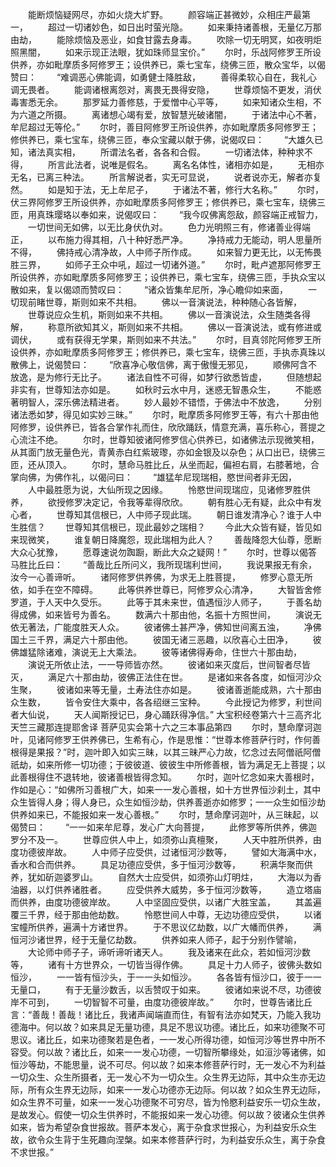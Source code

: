 <!-- { "loadSidebar": true } -->
　　能断烦恼疑网尽，亦如火烧大圹野。
　　颜容端正甚微妙，众相庄严最第一，
　　超过一切诸妙色，如日出时萤光隐。
　　如来秉持诸善根，无量亿万那由劫，
　　能除烦恼及恶业，如食甘露去身毒。
　　吹除一切无明冥，如夜明炬照黑闇，
　　如来示现正法眼，犹如珠师显宝价。”
　　尔时，乐战阿修罗王所设供养，亦如毗摩质多阿修罗王；设供养已，乘七宝车，绕佛三匝，散众宝华，以偈赞曰：
　　“难调恶心佛能调，如勇健士降胜敌，
　　善得柔软心自在，我礼心调无畏者。
　　能调诸根离怨对，离畏无畏得安隐，
　　世尊烦恼不更发，消伏毒害悉无余。
　　那罗延力善修慈，于爱憎中心平等，
　　如来知诸众生相，不为六道之所摄。
　　离诸想心竭有爱，放智慧光破诸闇，
　　于诸法中心不著，牟尼超过无等伦。”
　　尔时，善目阿修罗王所设供养，亦如毗摩质多阿修罗王；修供养已，乘七宝车，绕佛三匝，奉众宝藏以献于佛，说偈叹曰：
　　“大雄久已知，诸法真实相，
　　所谓法名者，各各和合假。
　　一切诸法体，种种求不得，
　　所言此法者，说唯是假名。
　　离名名体性，诸相亦如是，
　　无相亦无名，已离三种法。
　　所言解说者，实无可显说，
　　说者说亦无，解者亦复然。
　　如是知于法，无上牟尼子，
　　于诸法不著，修行大名称。”
　　尔时，伏三界阿修罗王所设供养，亦如毗摩质多阿修罗王；修供养已，乘七宝车，绕佛三匝，用真珠璎珞以奉如来，说偈叹曰：
　　“我今叹佛离怨敌，颜容端正戒智力，
　　一切世间无如佛，以无比身伏仇对。
　　色力光明照三有，修诸善业得端正，
　　以布施力得其相，八十种好悉严净。
　　净持戒力无能动，明人思量所不得，
　　佛持戒心清净故，人中师子所作成。
　　如来智力更无比，以无怖畏胜三界，
　　如师子王众中吼，超过一切诸外道。”
　　尔时，毗卢遮那阿修罗王所设供养，亦如毗摩质多阿修罗王；设供养已，乘七宝车，绕佛三匝，手执众宝以散如来，复以偈颂而赞叹曰：
　　“诸众皆集牟尼所，净心瞻仰如来面，
　　一切现前睹世尊，斯则如来不共相。
　　佛以一音演说法，种种随心各皆解，
　　世尊说应众生机，斯则如来不共相。
　　佛以一音演说法，众生随类各得解，
　　称意所欲知其义，斯则如来不共相。
　　佛以一音演说法，或有修进或调伏，
　　或有获得无学果，斯则如来不共法。”
　　尔时，目真邻陀阿修罗王所设供养，亦如毗摩质多阿修罗王；修供养已，乘七宝车，绕佛三匝，手执赤真珠以散佛上，说偈赞曰：
　　“欣喜净心敬信佛，离于傲慢无邪见，
　　顺佛阿含不放逸，是为修行无比子。
　　诸法自性不可得，如梦行欲悉皆虚，
　　但随想起非实有，世尊知法亦如是。
　　如秋时云水中月，迷惑无智愚众生，
　　不能惑著明智人，深乐佛法精进者。
　　妙人最妙不错悟，于佛法中不放逸，
　　分别诸法悉如梦，得见如实妙三昧。”
　　尔时，毗摩质多阿修罗王等，有六十那由他阿修罗，设供养已，皆各合掌作礼而住，欣欣踊跃，情意充满，喜乐称心，菩提之心流注不绝。
　　尔时，世尊知彼诸阿修罗信心供养已，如诸佛法示现微笑相，从其面门放无量色光，青黄赤白红紫玻瓈，亦如金银及以杂色；从口出已，绕佛三匝，还从顶入。
　　尔时，慧命马胜比丘，从坐而起，偏袒右肩，右膝著地，合掌向佛，为佛作礼，以偈问曰：
　　“雄猛牟尼现瑞相，愍世间者非无因，
　　人中最胜愿为说，大仙所现之因缘。
　　怜愍世间现瑞应，见诸修罗胜供养，
　　欲授修罗决定记，令我等辈得欣欣。
　　朝有胜心无有疑，此众中有发心者，
　　世尊知其信根已，人中师子现此瑞。
　　朝日谁发清净心？谁于人中生胜信？
　　世尊知其信根已，现此最妙之瑞相？
　　今此大众皆有疑，皆见如来现微笑，
　　谁复朝日降魔怨，现此瑞相为此人？
　　善哉降怨大仙尊，愿断大众心犹豫，
　　愿尊速说勿踟蹰，断此大众之疑网！”
　　尔时，世尊以偈答马胜比丘曰：
　　“善哉比丘所问义，我所现瑞利世间，
　　我说果报无有余，汝今一心善谛听。
　　诸阿修罗供养佛，为求无上胜菩提，
　　修罗心意无所依，如手在空不障碍。
　　此等供养世尊已，阿修罗众心清净，
　　大智皆舍修罗道，于人天中久受乐。
　　此等于其未来世，值遇恒沙人师子，
　　于善名劫得成佛，如来皆号为善名。
　　数满六十那由他，名振十方照世间，
　　演说无依无著法，广能度胜天人众。
　　彼诸佛土甚严净，佛知世间离五浊，
　　净佛国土三千界，满足六十那由他。
　　彼国无诸三恶趣，以欣喜心土田净，
　　彼佛雄猛除诸难，演说无上大乘法。
　　彼等诸佛得寿命，住世六十那由劫，
　　演说无所依止法，一一导师皆亦然。
　　彼诸如来灭度后，世间智者尽皆灭，
　　满足六十那由劫，彼佛正法住在世。
　　是诸如来各各度，如恒河沙众生聚，
　　彼诸如来等无量，土寿法住亦如是。
　　彼诸善逝能成熟，六十那由众生数，
　　皆令安住大乘中，各各绍继三宝种。
　　今此授记为修罗，利世间者大仙说，
　　天人闻斯授记已，身心踊跃得净信。”
大宝积经卷第六十三高齐北天竺三藏那连提耶舍译
菩萨见实会第十六之三本事品第四
　　尔时，慧命摩诃迦叶，见诸阿修罗王供养佛已，生希有心，作是思惟：“世尊本修菩萨行时，作何善根得是果报？”时，迦叶即入如实三昧，以其三昧严心力故，忆念过去阿僧祇阿僧祇劫，如来所修一切功德；于彼彼道、彼彼生中所修善根，皆为满足无上菩提；以此善根得住不退转地，彼诸善根皆得念知。
　　尔时，迦叶忆念如来大善根时，作如是心：“如佛所习善根广大，如来一一发心善根，如十方世界恒沙刹土，其中众生皆得人身；得人身已，众生如恒沙劫，供养善逝亦如修罗；一一众生如恒沙劫供养如来已，不能报如来一发心善根。”
　　尔时，慧命摩诃迦叶，从三昧起，以偈赞曰：
　　“一一如来牟尼尊，发心广大向菩提，
　　此修罗等所供养，佛迦罗分不及一。
　　世尊应供人中上，如须弥山真檀聚，
　　人天中胜所供养，由度功德彼岸故。
　　人中师子应受供，过诸恒河沙数等，
　　譬如大海满中水，香水和合而供养。
　　具足功德应受供，多于恒河沙数等，
　　积满华聚而供养，犹如斫迦婆罗山。
　　自然大士应受供，如须弥山灯明炷，
　　大海以为香油器，以灯供养诸胜者。
　　应受供养大威势，多于恒河沙数等，
　　造立塔庙而供养，由度功德彼岸故。
　　人中坚固应受供，以诸广大胜宝盖，
　　其盖遍覆三千界，经于那由他劫数。
　　怜愍世间人中尊，无边功德应受供，
　　以诸宝幢所供养，遍满十方诸世界。
　　于不思议亿劫数，以广大幡而供养，
　　满恒河沙诸世界，经于无量亿劫数。
　　供养如来人师子，起于分别作譬喻，
　　大论师中师子子，谛听谛听诸天人。
　　我及诸来在此众，若如恒河沙数等，
　　诸有十方世界众，一切皆当得作佛。
　　具足十力人师子，彼佛头数如恒沙，
　　一一皆有恒沙头，于一一头如恒沙。
　　各各皆有恒沙口，彼于一一无量口，
　　有于无量沙数舌，以舌赞叹于如来。
　　彼诸如来说不尽，功德彼岸不可到，
　　一切智智不可量，由度功德彼岸故。”
　　尔时，世尊告诸比丘言：“善哉！善哉！诸比丘，我诸声闻端直而住，有智有法亦如梵天，乃能入我功德海中。何以故？如来具足无量功德，具足不思议功德。诸比丘，如来功德聚不可思议。诸比丘，如来功德聚若是色者，一一发心所得功德，如恒河沙等世界中所不容受。何以故？诸比丘，如来一一发心功德，一切智所攀缘处，如洹沙等诸佛，如恒沙等劫，不能思量，说不可尽。何以故？如来本修菩萨行时，无一发心不为利益一切众生、众生所摄者，无一发心不为一切众生。众生界无边际，其中众生亦无边际，所有众生界无边际，如来一一发心功德亦无边际。何以故？如众生界无边际，如众生界不可量，如来一一发心功德聚不可穷尽，皆为怜愍利益安乐一切众生故，是故发心。假使一切众生供养时，不能报如来一发心功德。何以故？彼诸众生供养如来，皆为希望杂食世报故。菩萨本发心，离于杂食求世报心，为利益安乐众生故，欲令众生背于生死趣向涅槃。如来本修菩萨行时，为利益安乐众生，离于杂食不求世报。”
